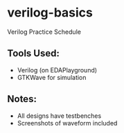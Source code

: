 # verilog-basics
Verilog Practice Schedule

## Tools Used:
- Verilog (on EDAPlayground)
- GTKWave for simulation

## Notes:
- All designs have testbenches
- Screenshots of waveform included
